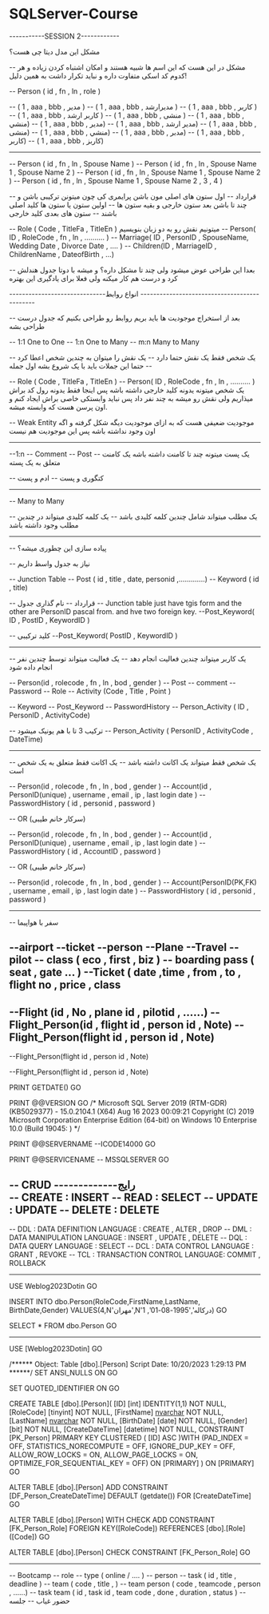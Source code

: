 # SQLServer-Course

-----------SESSION 2------------




مشکل این مدل دیتا چی هست؟ 

-- مشکل در این هست  که این اسم ها شبیه هستند و امکان اشتباه کردن زیاده و هر کدوم کد اسکی متفاوت داره و نباید تکرار داشت به همین دلیل!

-- Person ( id , fn , ln , role )

--        ( 1 , aaa , bbb ,  مدیر )
--        ( 1 , aaa , bbb ,  مدیرارشد )
--        ( 1 , aaa , bbb ,  کاربر )
--        ( 1 , aaa , bbb ,  کاربر ارشد )
--        ( 1 , aaa , bbb ,  منشی )
--        ( 1 , aaa , bbb ,   منشي)
--        ( 1 , aaa , bbb ,   مدیر)
--        ( 1 , aaa , bbb ,   مدیر ارشد)
--        ( 1 , aaa , bbb ,   منشی)
--        ( 1 , aaa , bbb ,   منشي)
--        ( 1 , aaa , bbb ,   مدبر)
--        ( 1 , aaa , bbb ,   کاربر)
--        ( 1 , aaa , bbb ,   کاربز)

-------------------------------------------------------------------------------

-- Person ( id , fn , ln , Spouse Name )
-- Person ( id , fn , ln , Spouse Name 1 , Spouse Name 2  )
-- Person ( id , fn , ln , Spouse Name 1 , Spouse Name 2  )
-- Person ( id , fn , ln , Spouse Name 1 , Spouse Name 2 , 3 , 4  )

-- قرارداد
-- اول ستون های اصلی مون باشن پرایمری کی چون میتونن ترکیبی باشن و چند تا باشن بعد ستون خارجی  و بقیه ستون ها 
-- اولین ستون یا ستون ها کلید اصلی باشند
-- ستون های بعدی کلید خارجی


-- Role ( Code , TitleFa , TitleEn ) میتونیم نقش رو به دو زبان بنویسیم
-- Person( ID , RoleCode , fn , ln , .......... )
-- Marriage( ID , PersonID , SpouseName, Wedding Date , Divorce Date , .... )
-- Children(ID , MarriageID , ChildrenName , DateofBirth , ...)

-- بعدا این طراحی عوض میشود ولی چند تا مشکل داره؟  و میشه با دوتا جدول هندلش کرد و درست هم کار میکنه  ولی فعلا برای یادگیری این بهتره

------------------------------انواع روابط ---------------------------------------------

-- بعد از استخراج موجودیت ها باید بریم روابط رو طراحی بکنیم که جدول درست طراحی بشه 

-- 1:1  One to  One
-- 1:n  One to  Many
-- m:n  Many to Many

-- یک شخص فقط یک نقش حتما دارد
-- یک نقش را میتوان به چندین شخص اعطا کرد
-- حتما این جملات باید با یک شروع بشه اول جمله 

-- Role ( Code , TitleFa , TitleEn )
-- Person( ID , RoleCode , fn , ln , .......... ) یک شخص میتونه یدونه کلید خارجی داشته باشه پس اینجا فقط یدونه رول کد براش میذاریم ولی نقش رو میشه به چند نفر داد پس نباید وابستکی خاصی براش ایجاد کنم و اون پرسن هست که وابسته میشه.

-- Weak Entity موجودیت ضعیفی هست که به ازای موجودیت دیگه شکل گرفته و اگه اون وجود نداشته باشه پس این موجودیت هم نیست 

--------------------------------------------------------------------------------

--1:n
-- Comment
-- Post
-- یک پست میتونه چند تا کامنت داشته باشه یک کامنت متعلق به یک پسته

-- کتگوری و پست 
-- ادم و پست

---------------------------------------------------------------------------------

-- Many to Many

-- یک مطلب میتواند شامل چندین کلمه کلیدی باشد
-- یک کلمه کلیدی میتواند در چندین مطلب وجود داشته باشد

---------------------------------------------------------------------------------

-- پیاده سازی این چطوری میشه؟ 

-- نیاز به جدول واسط داریم 

-- Junction Table
-- Post    ( id , title , date, personid ,.............)
-- Keyword ( id , title)

-- قرارداد
-- نام گذاری جدول 
-- Junction table just have tgis form and the other are PersonID pascal from. and hve two foreign key.
--Post_Keyword( ID , PostID , KeywordID )

-- کلید ترکیبی
--Post_Keyword( PostID , KeywordID )


-------------------------------------------------------------------

-- یک کاربر میتواند چندین فعالیت انجام دهد
-- یک فعالیت میتواند توسط چندین نفر انجام داده شود

-- Person(id , rolecode , fn , ln , bod , gender )
-- Post
-- comment
-- Password
-- Role
-- Activity (Code , Title , Point )
 
-- Keyword
-- Post_Keyword
-- PasswordHistory
-- Person_Activity ( ID , PersonID , ActivityCode)

-- ترکیب 3 تا با هم یونیک میشود
-- Person_Activity ( PersonID , ActivityCode , DateTime)

-----------------------------------------------------

-- یک شخص فقط میتواند یک اکانت داشته باشد
-- یک اکانت فقط متعلق به یک شخص است


-- Person(id , rolecode , fn , ln , bod , gender )
-- Account(id , PersonID(unique) , username , email , ip , last login date )
-- PasswordHistory ( id , personid , password )

-- OR (سرکار خانم طیبی)

-- Person(id , rolecode , fn , ln , bod , gender )
-- Account(id , PersonID(unique) , username , email , ip , last login date )
-- PasswordHistory ( id , AccountID , password )

-- OR (سرکار خانم طیبی)

-- Person(id , rolecode , fn , ln , bod , gender )
-- Account(PersonID(PK,FK) , username , email , ip , last login date )
-- PasswordHistory ( id , personid , password )

-------------------------------------------

-- سفر با هواپیما

--airport
--ticket
--person
--Plane
--Travel
--pilot
-- class ( eco , first , biz )
-- boarding pass ( seat , gate ... )
--Ticket ( date ,time , from , to , flight no , price , class 
---------------


--Flight (id , No , plane id , pilotid , ......)
--Flight_Person(id , flight id , person id , Note)
--Flight_Person(flight id , person id , Note)
----------------------------------

--Flight_Person(flight id , person id , Note)

--Flight_Person(flight id , person id , Note)


PRINT GETDATE()
GO

PRINT @@VERSION
GO
/*
Microsoft SQL Server 2019 (RTM-GDR) (KB5029377) - 15.0.2104.1 (X64) 
	Aug 16 2023 00:09:21 
	Copyright (C) 2019 Microsoft Corporation
	Enterprise Edition (64-bit) on Windows 10 Enterprise 10.0 <X64> (Build 19045: )
*/

PRINT @@SERVERNAME --ICODE14000
GO

PRINT @@SERVICENAME -- MSSQLSERVER
GO

-- CRUD -------------رایج   
-- CREATE : INSERT
-- READ   : SELECT
-- UPDATE : UPDATE
-- DELETE : DELETE
-----------------------------------

-- DDL : DATA DEFINITION LANGUAGE    : CREATE , ALTER , DROP 
-- DML : DATA MANIPULATION LANGUAGE  : INSERT , UPDATE , DELETE
-- DQL : DATA QUERY LANGUAGE         : SELECT 
-- DCL : DATA CONTROL LANGUAGE       : GRANT , REVOKE
-- TCL : TRANSACTION CONTROL LANGUAGE: COMMIT , ROLLBACK

-----------------------------------

USE Weblog2023Dotin
GO

INSERT INTO dbo.Person(RoleCode,FirstName,LastName, BirthDate,Gender)
VALUES(4,N'مهران',N'درکاله','1995-08-01', 1)
GO

SELECT *
FROM dbo.Person
GO


-----------------------

USE [Weblog2023Dotin]
GO

/****** Object:  Table [dbo].[Person]    Script Date: 10/20/2023 1:29:13 PM ******/
SET ANSI_NULLS ON
GO

SET QUOTED_IDENTIFIER ON
GO

CREATE TABLE [dbo].[Person](
	[ID] [int] IDENTITY(1,1) NOT NULL,
	[RoleCode] [tinyint] NOT NULL,
	[FirstName] [nvarchar](50) NOT NULL,
	[LastName] [nvarchar](50) NOT NULL,
	[BirthDate] [date] NOT NULL,
	[Gender] [bit] NOT NULL,
	[CreateDateTime] [datetime] NOT NULL,
 CONSTRAINT [PK_Person] PRIMARY KEY CLUSTERED 
(
	[ID] ASC
)WITH (PAD_INDEX = OFF, STATISTICS_NORECOMPUTE = OFF, IGNORE_DUP_KEY = OFF, ALLOW_ROW_LOCKS = ON, ALLOW_PAGE_LOCKS = ON, OPTIMIZE_FOR_SEQUENTIAL_KEY = OFF) ON [PRIMARY]
) ON [PRIMARY]
GO

ALTER TABLE [dbo].[Person] ADD  CONSTRAINT [DF_Person_CreateDateTime]  DEFAULT (getdate()) FOR [CreateDateTime]
GO

ALTER TABLE [dbo].[Person]  WITH CHECK ADD  CONSTRAINT [FK_Person_Role] FOREIGN KEY([RoleCode])
REFERENCES [dbo].[Role] ([Code])
GO

ALTER TABLE [dbo].[Person] CHECK CONSTRAINT [FK_Person_Role]
GO


-------------------------------------------------

-- Bootcamp
-- role
-- type ( online / .... )
-- person
-- task ( id , title , deadline )
-- team ( code , title , )
-- team person ( code , teamcode , person , ......)
-- task team ( id , task id , team code , done , duration , status )
-- حضور غیاب
-- جلسه
